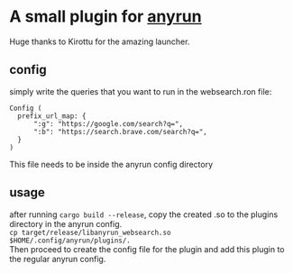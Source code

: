 # A small plugin for [anyrun](https://github.com/Kirottu/anyrun)
Huge thanks to Kirottu for the amazing launcher.

## config
simply write the queries that you want to run in the websearch.ron file:
```
Config (
  prefix_url_map: {
      ":g": "https://google.com/search?q=",
      ":b": "https://search.brave.com/search?q=",
  }
)
```
This file needs to be inside the anyrun config directory

## usage
after running ``` cargo build --release ```, copy the created .so to the plugins directory in the anyrun config.\
``` cp target/release/libanyrun_websearch.so $HOME/.config/anyrun/plugins/. ```\
Then proceed to create the config file for the plugin and add this plugin to the regular anyrun config.
